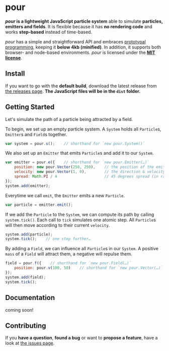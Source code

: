 # pour

***pour* is a lightweight JavaScript particle system** able to simulate **particles, emitters and fields**. It is flexible because it has **no rendering code** and works **step-based** instead of time-based.

*pour* has a simple and straightforward API and embraces [prototypal programming](http://davidwalsh.name/javascript-objects-deconstruction#simpler-object-object), keeping it **below 4kb (minified)**. In addition, it supports both browser- and node-based environments. *pour* is licensed under the **[MIT license](LICENSE)**.



## Install

If you want to go with the **default build**, download the latest release from [the releases page](https://github.com/derhuerst/pour/releases). **The JavaScript files will be in the `dist` folder.**


## Getting Started

Let's simulate the path of a particle being attracted by a field.

To begin, we set up an empty particle system. A `System` holds all `Particle`s, `Emitter`s and `Field`s together.

```javascript
var system = pour.s();    // shorthand for `new pour.System()`
```

We also set up an `Emitter` that emits `Particle`s and add it to our `System`.

```javascript
var emitter = pour.e({    // shorthand for `new pour.Emitter(…)`
	position: new pour.Vector(250, 250),	// the position of the emitter
	velocity: new pour.Vector(1, 0),		// the direction & velocity of the particles
	spread: Math.PI / 4						// 45 degrees spread (in radians)
});
system.add(emitter);
```

Everytime we call `emit`, the `Emitter` emits a new `Particle`.

```javascript
var particle = emitter.emit();
```

If we add the `Particle` to the `System`, we can compute its path by calling `system.tick()`. Each call to `tick` simulates one atomic step. All `Particle`s will then move according to their current `velocity`.

```javascript
system.add(particle);
system.tick();    // one step further…
```

By adding a `Field`, we can influence all `Particle`s in our `System`. A positive `mass` of a `Field` will attract them, a negative will repulse them.

```javascript
field = pour.f({    // shorthand for `new pour.Field(…)`
	position: pour.v(100, 50)    // shorthand for `new pour.Vector(…)`
});
system.add(field);
system.tick();
```


## Documentation

coming soon!



## Contributing

If you **have a question**, **found a bug** or want to **propose a feature**, have a look at [the issues page](https://github.com/derhuerst/pour/issues).
